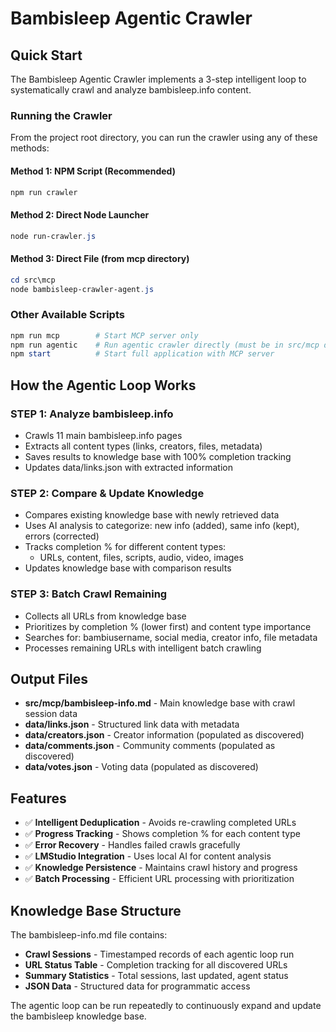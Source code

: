 # Bambisleep Agentic Crawler

## Quick Start

The Bambisleep Agentic Crawler implements a 3-step intelligent loop to systematically crawl and analyze bambisleep.info content.

### Running the Crawler

From the project root directory, you can run the crawler using any of these methods:

#### Method 1: NPM Script (Recommended)
```powershell
npm run crawler
```

#### Method 2: Direct Node Launcher
```powershell
node run-crawler.js
```

#### Method 3: Direct File (from mcp directory)
```powershell
cd src\mcp
node bambisleep-crawler-agent.js
```

### Other Available Scripts

```powershell
npm run mcp        # Start MCP server only
npm run agentic    # Run agentic crawler directly (must be in src/mcp directory)
npm start          # Start full application with MCP server
```

## How the Agentic Loop Works

### STEP 1: Analyze bambisleep.info
- Crawls 11 main bambisleep.info pages
- Extracts all content types (links, creators, files, metadata)
- Saves results to knowledge base with 100% completion tracking
- Updates data/links.json with extracted information

### STEP 2: Compare & Update Knowledge
- Compares existing knowledge base with newly retrieved data
- Uses AI analysis to categorize: new info (added), same info (kept), errors (corrected)
- Tracks completion % for different content types:
  - URLs, content, files, scripts, audio, video, images
- Updates knowledge base with comparison results

### STEP 3: Batch Crawl Remaining
- Collects all URLs from knowledge base
- Prioritizes by completion % (lower first) and content type importance
- Searches for: bambiusername, social media, creator info, file metadata
- Processes remaining URLs with intelligent batch crawling

## Output Files

- **src/mcp/bambisleep-info.md** - Main knowledge base with crawl session data
- **data/links.json** - Structured link data with metadata
- **data/creators.json** - Creator information (populated as discovered)
- **data/comments.json** - Community comments (populated as discovered)  
- **data/votes.json** - Voting data (populated as discovered)

## Features

- ✅ **Intelligent Deduplication** - Avoids re-crawling completed URLs
- ✅ **Progress Tracking** - Shows completion % for each content type
- ✅ **Error Recovery** - Handles failed crawls gracefully
- ✅ **LMStudio Integration** - Uses local AI for content analysis
- ✅ **Knowledge Persistence** - Maintains crawl history and progress
- ✅ **Batch Processing** - Efficient URL processing with prioritization

## Knowledge Base Structure

The bambisleep-info.md file contains:
- **Crawl Sessions** - Timestamped records of each agentic loop run
- **URL Status Table** - Completion tracking for all discovered URLs
- **Summary Statistics** - Total sessions, last updated, agent status
- **JSON Data** - Structured data for programmatic access

The agentic loop can be run repeatedly to continuously expand and update the bambisleep knowledge base.
